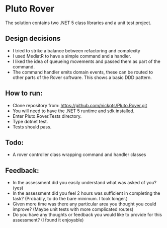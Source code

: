 # Pluto Rover 

The solution contains two .NET 5 class libraries and a unit test project.

## Design decisions
- I tried to strike a balance between refactoring and complexity
- I used MediatR to have a simple command and a handler.
- I liked the idea of queueing movements and passed them as part of the command.
- The command handler emits domain events, these can be routed to other parts of the Rover software. This shows a basic DDD pattern.

## How to run:
* Clone repository from: https://github.com/nickpts/Pluto.Rover.git
* You will need to have the .NET 5 runtime and sdk installed. 
* Enter Pluto.Rover.Tests directory.
* Type dotnet test. 
* Tests should pass.

## Todo:
* A rover controller class wrapping command and handler classes

## Feedback:
* In the assessment did you easily understand what was asked of you? (yes)
* In the assessment did you feel 2 hours was sufficient in completing the task? (Probably, to do the bare minimum. I took longer.)
* Given more time was there any particular area you thought you could improve? (Maybe unit tests with more complicated routes)
* Do you have any thoughts or feedback you would like to provide for this assessment? (I found it enjoyable)
